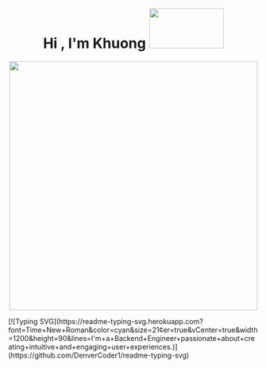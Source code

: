 <h1 align="center"><b>Hi , I'm Khuong </b><img src='https://media.giphy.com/media/bcKmIWkUMCjVm/giphy.gif' width='150' height="80"></h1>
<p align="center">
    <img width="500" src="https://i.imgur.com/uKfDhbj.jpg">
</p>
[![Typing SVG](https://readme-typing-svg.herokuapp.com?font=Time+New+Roman&color=cyan&size=21&center=true&vCenter=true&width=1200&height=90&lines=I'm+a+Backend+Engineer+passionate+about+creating+intuitive+and+engaging+user+experiences.)](https://github.com/DenverCoder1/readme-typing-svg)
